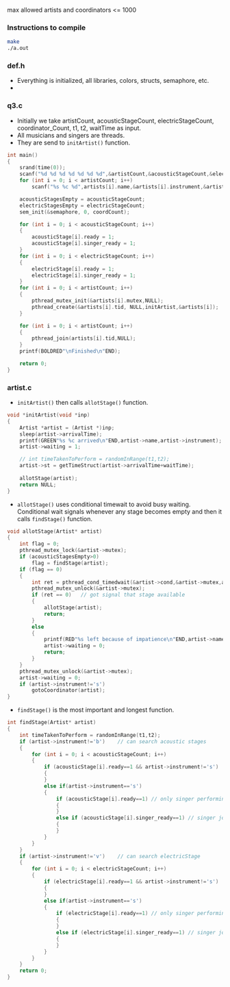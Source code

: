 max allowed artists and coordinators <= 1000

### Instructions to compile
```bash
make
./a.out
```

### def.h
- Everything is initialized, all libraries, colors, structs, semaphore, etc.
- 


### q3.c

- Initially we take artistCount, acousticStageCount, electricStageCount, coordinator_Count, t1, t2, waitTime as input.
- All musicians and singers are threads.
- They are send to `initArtist()` function.

```cpp
int main() 
{
    srand(time(0));
    scanf("%d %d %d %d %d %d %d",&artistCount,&acousticStageCount,&electricStageCount,&coordCount,&t1,&t2,&waitTime);
    for (int i = 0; i < artistCount; i++)
        scanf("%s %c %d",artists[i].name,&artists[i].instrument,&artists[i].arrivalTime);

    acousticStagesEmpty = acousticStageCount;
    electricStagesEmpty = electricStageCount;
    sem_init(&semaphore, 0, coordCount);

    for (int i = 0; i < acousticStageCount; i++)
    {
        acousticStage[i].ready = 1;
        acousticStage[i].singer_ready = 1;
    }
    for (int i = 0; i < electricStageCount; i++)
    {
        electricStage[i].ready = 1;
        electricStage[i].singer_ready = 1;
    }
    for (int i = 0; i < artistCount; i++)
    {
        pthread_mutex_init(&artists[i].mutex,NULL);
        pthread_create(&artists[i].tid, NULL,initArtist,&artists[i]);
    }

    for (int i = 0; i < artistCount; i++)
    {
        pthread_join(artists[i].tid,NULL);
    }
    printf(BOLDRED"\nFinished\n"END);

    return 0;
}
```

### artist.c
- `initArtist()` then calls `allotStage()` function.
```cpp
void *initArtist(void *inp)
{
    Artist *artist = (Artist *)inp;
    sleep(artist->arrivalTime);
    printf(GREEN"%s %c arrived\n"END,artist->name,artist->instrument);
    artist->waiting = 1;

    // int timeTakenToPerform = randomInRange(t1,t2);
    artist->st = getTimeStruct(artist->arrivalTime+waitTime);
    
    allotStage(artist);
    return NULL;
}
```

- `allotStage()` uses conditional timewait to avoid busy waiting. Conditional wait signals whenever any stage becomes empty and then it calls `findStage()` function.
```cpp
void allotStage(Artist* artist)
{
    int flag = 0;
    pthread_mutex_lock(&artist->mutex);
    if (acousticStagesEmpty>0)
        flag = findStage(artist);
    if (flag == 0)
    {
        int ret = pthread_cond_timedwait(&artist->cond,&artist->mutex,artist->st);
        pthread_mutex_unlock(&artist->mutex);
        if (ret == 0)   // got signal that stage available
        {
            allotStage(artist);
            return;
        }
        else
        {
            printf(RED"%s left because of impatience\n"END,artist->name);
            artist->waiting = 0;
            return;
        }
    }
    pthread_mutex_unlock(&artist->mutex);
    artist->waiting = 0;
    if (artist->instrument!='s')
        gotoCoordinator(artist);
}
```
- `findStage()` is the most important and longest function.

```cpp
int findStage(Artist* artist)
{
    int timeTakenToPerform = randomInRange(t1,t2);
    if (artist->instrument!='b')    // can search acoustic stages
    {
        for (int i = 0; i < acousticStageCount; i++)
        {
            if (acousticStage[i].ready==1 && artist->instrument!='s')   // musician gets empty stage
            {
            }
            else if(artist->instrument=='s') 
            {
                if (acousticStage[i].ready==1) // only singer performing
                {
                }
                else if (acousticStage[i].singer_ready==1) // singer joins musician
                {
                }
            }
        }
    }
    if (artist->instrument!='v')    // can search electricStage
    {
        for (int i = 0; i < electricStageCount; i++)
        {
            if (electricStage[i].ready==1 && artist->instrument!='s')   // musician gets empty stage
            {
            }
            else if(artist->instrument=='s') 
            {
                if (electricStage[i].ready==1) // only singer performing
                {
                }
                else if (electricStage[i].singer_ready==1) // singer joins musician
                {
                }
            }
        }
    }
    return 0;
}

```
